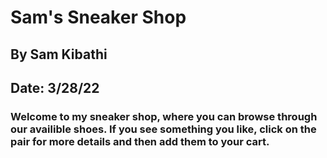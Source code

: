 # Sam's Sneaker Shop
## By Sam Kibathi
## Date: 3/28/22

### Welcome to my sneaker shop, where you can browse through our availible shoes. If you see something you like, click on the pair for more details and then add them to your cart.

